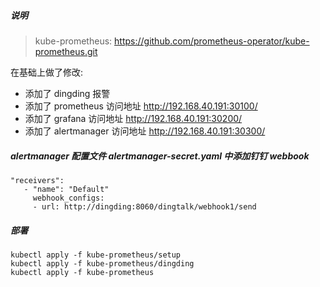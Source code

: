 ##### 说明

> kube-prometheus: https://github.com/prometheus-operator/kube-prometheus.git

在基础上做了修改:

- 添加了 dingding 报警
- 添加了 prometheus 访问地址 http://192.168.40.191:30100/
- 添加了 grafana 访问地址 http://192.168.40.191:30200/
- 添加了 alertmanager 访问地址 http://192.168.40.191:30300/

##### alertmanager 配置文件 alertmanager-secret.yaml 中添加钉钉 webbook

 ```
"receivers":
    - "name": "Default"
      webhook_configs:
      - url: http://dingding:8060/dingtalk/webhook1/send
 ```

##### 部署

```
kubectl apply -f kube-prometheus/setup
kubectl apply -f kube-prometheus/dingding
kubectl apply -f kube-prometheus
```

